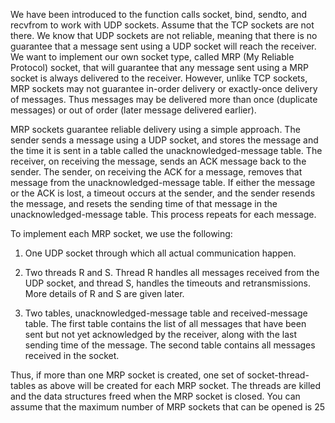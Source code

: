 We have been introduced to the function calls socket, bind, sendto, and recvfrom to work
with UDP sockets. Assume that the TCP sockets are not there. We know that UDP
sockets are not reliable, meaning that there is no guarantee that a message sent using a
UDP socket will reach the receiver. We want to implement our own socket type, called
MRP (My Reliable Protocol) socket, that will guarantee that any message sent using a
MRP socket is always delivered to the receiver. However, unlike TCP sockets, MRP
sockets may not guarantee in-order delivery or exactly-once delivery of messages. Thus
messages may be delivered more than once (duplicate messages) or out of order (later
message delivered earlier).

   MRP sockets guarantee reliable delivery using a simple approach. The sender sends a
message using a UDP socket, and stores the message and the time it is sent in a table
called the unacknowledged-message table. The receiver, on receiving the message, sends
an ACK message back to the sender. The sender, on receiving the ACK for a message,
removes that message from the unacknowledged-message table. If either the message or
the ACK is lost, a timeout occurs at the sender, and the sender resends the message, and
resets the sending time of that message in the unacknowledged-message table. This
process repeats for each message.

To implement each MRP socket, we use the following:
   1. One UDP socket through which all actual communication happen.
      
   2. Two threads R and S. Thread R handles all messages received from the UDP
      socket, and thread S, handles the timeouts and retransmissions. More details of R
      and S are given later.
      
   3. Two tables, unacknowledged-message table and received-message table. The
      first table contains the list of all messages that have been sent but not yet
      acknowledged by the receiver, along with the last sending time of the message.
      The second table contains all messages received in the socket.
      
  Thus, if more than one MRP socket is created, one set of socket-thread-tables as above
  will be created for each MRP socket. The threads are killed and the data structures freed
  when the MRP socket is closed. You can assume that the maximum number of MRP
  sockets that can be opened is 25
